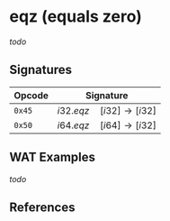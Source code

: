 
# eqz (equals zero)

_todo_




## Signatures

| Opcode | Signature |
|--------|-----------|
| `0x45` | $i32.eqz \quad [ i32 ] \to [ i32 ]$ |
| `0x50` | $i64.eqz \quad [ i64 ] \to [ i32 ]$ |



## WAT Examples

_todo_


## References

[^§2.4.1]: _WebAssembly Core Specification: Numeric Instructions_ - <https://webassembly.github.io/spec/core/bikeshed/#numeric-instructions%E2%91%A0>


